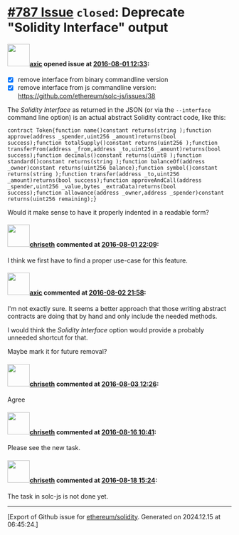 # [\#787 Issue](https://github.com/ethereum/solidity/issues/787) `closed`: Deprecate "Solidity Interface" output

#### <img src="https://avatars.githubusercontent.com/u/20340?v=4" width="50">[axic](https://github.com/axic) opened issue at [2016-08-01 12:33](https://github.com/ethereum/solidity/issues/787):

- [x] remove interface from binary commandline version
- [x] remove interface from js commandline version: https://github.com/ethereum/solc-js/issues/38

The _Solidity Interface_ as returned in the JSON (or via the `--interface` command line option) is an actual abstract Solidity contract code, like this:

```
contract Token{function name()constant returns(string );function approve(address _spender,uint256 _amount)returns(bool success);function totalSupply()constant returns(uint256 );function transferFrom(address _from,address _to,uint256 _amount)returns(bool success);function decimals()constant returns(uint8 );function standard()constant returns(string );function balanceOf(address _owner)constant returns(uint256 balance);function symbol()constant returns(string );function transfer(address _to,uint256 _amount)returns(bool success);function approveAndCall(address _spender,uint256 _value,bytes _extraData)returns(bool success);function allowance(address _owner,address _spender)constant returns(uint256 remaining);}
```

Would it make sense to have it properly indented in a readable form?


#### <img src="https://avatars.githubusercontent.com/u/9073706?v=4" width="50">[chriseth](https://github.com/chriseth) commented at [2016-08-01 22:09](https://github.com/ethereum/solidity/issues/787#issuecomment-236723290):

I think we first have to find a proper use-case for this feature.

#### <img src="https://avatars.githubusercontent.com/u/20340?v=4" width="50">[axic](https://github.com/axic) commented at [2016-08-02 21:58](https://github.com/ethereum/solidity/issues/787#issuecomment-237058476):

I'm not exactly sure.  It seems a better approach that those writing abstract contracts are doing that by hand and only include the needed methods.

I would think the _Solidity Interface_ option would provide a probably unneeded shortcut for that.

Maybe mark it for future removal?

#### <img src="https://avatars.githubusercontent.com/u/9073706?v=4" width="50">[chriseth](https://github.com/chriseth) commented at [2016-08-03 12:26](https://github.com/ethereum/solidity/issues/787#issuecomment-237222816):

Agree

#### <img src="https://avatars.githubusercontent.com/u/9073706?v=4" width="50">[chriseth](https://github.com/chriseth) commented at [2016-08-16 10:41](https://github.com/ethereum/solidity/issues/787#issuecomment-240067548):

Please see the new task.

#### <img src="https://avatars.githubusercontent.com/u/9073706?v=4" width="50">[chriseth](https://github.com/chriseth) commented at [2016-08-18 15:24](https://github.com/ethereum/solidity/issues/787#issuecomment-240758618):

The task in solc-js is not done yet.


-------------------------------------------------------------------------------



[Export of Github issue for [ethereum/solidity](https://github.com/ethereum/solidity). Generated on 2024.12.15 at 06:45:24.]
